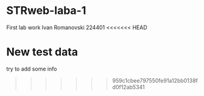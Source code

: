 # STRweb-laba-1
First lab work
Ivan Romanovski 
224401
<<<<<<< HEAD

New test data
=======
try to add some info
>>>>>>> 959c1cbee797550fe91a12bb0138fd0f12ab5341
